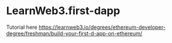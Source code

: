 # LearnWeb3.first-dapp
 Tutorial here https://learnweb3.io/degrees/ethereum-developer-degree/freshman/build-your-first-d-app-on-ethereum/
